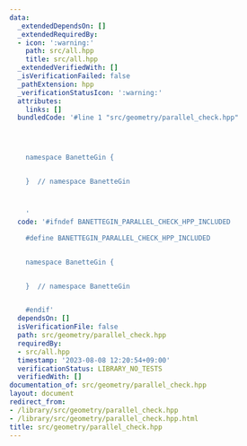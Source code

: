 ```yaml
---
data:
  _extendedDependsOn: []
  _extendedRequiredBy:
  - icon: ':warning:'
    path: src/all.hpp
    title: src/all.hpp
  _extendedVerifiedWith: []
  _isVerificationFailed: false
  _pathExtension: hpp
  _verificationStatusIcon: ':warning:'
  attributes:
    links: []
  bundledCode: '#line 1 "src/geometry/parallel_check.hpp"




    namespace BanetteGin {


    }  // namespace BanetteGin



    '
  code: '#ifndef BANETTEGIN_PARALLEL_CHECK_HPP_INCLUDED

    #define BANETTEGIN_PARALLEL_CHECK_HPP_INCLUDED


    namespace BanetteGin {


    }  // namespace BanetteGin


    #endif'
  dependsOn: []
  isVerificationFile: false
  path: src/geometry/parallel_check.hpp
  requiredBy:
  - src/all.hpp
  timestamp: '2023-08-08 12:20:54+09:00'
  verificationStatus: LIBRARY_NO_TESTS
  verifiedWith: []
documentation_of: src/geometry/parallel_check.hpp
layout: document
redirect_from:
- /library/src/geometry/parallel_check.hpp
- /library/src/geometry/parallel_check.hpp.html
title: src/geometry/parallel_check.hpp
---
```

